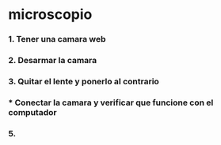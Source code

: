 # microscopio

### 1. Tener una camara web

### 2. Desarmar la camara

### 3. Quitar el lente y ponerlo al contrario
### * Conectar la camara y verificar que funcione con el computador
### 5. 


